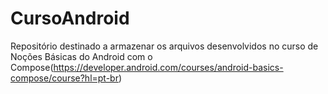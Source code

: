 # CursoAndroid

Repositório destinado a armazenar os arquivos desenvolvidos no curso de Noções Básicas do Android com o Compose(https://developer.android.com/courses/android-basics-compose/course?hl=pt-br)
